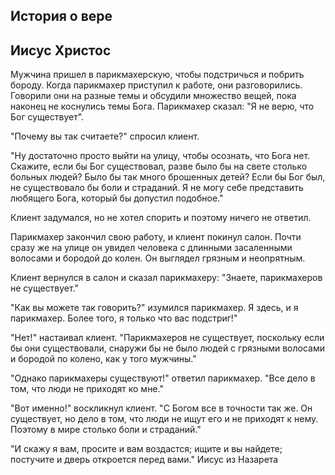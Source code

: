 ## История о вере
## Иисус Христос

Мужчина пришел в парикмахерскую, чтобы подстричься и побрить бороду. Когда парикмахер приступил к работе, они разговорились. Говорили они на разные темы и обсудили множество вещей, пока наконец не коснулись темы Бога. Парикмахер сказал: "Я не верю, что Бог существует".

"Почему вы так считаете?" спросил клиент.

"Ну достаточно просто выйти на улицу, чтобы осознать, что Бога нет. Скажите, если бы Бог существовал, разве было бы на свете столько больных людей? Было бы так много брошенных детей? Если бы Бог был, не существовало бы боли и страданий. Я не могу себе представить любящего Бога, который бы допустил подобное."

Клиент задумался, но не хотел спорить и поэтому ничего не ответил.

Парикмахер закончил свою работу, и клиент покинул салон. Почти сразу же на улице он увидел человека с длинными засаленными волосами и бородой до колен. Он выглядел грязным и неопрятным.

Клиент вернулся в салон и сказал парикмахеру: "Знаете, парикмахеров не существует."

"Как вы можете так говорить?" изумился парикмахер. Я здесь, и я парикмахер. Более того, я только что вас подстриг!"

"Нет!" настаивал клиент. "Парикмахеров не существует, поскольку если бы они существовали, снаружи бы не было людей с грязными волосами и бородой по колено, как у того мужчины."

"Однако парикмахеры существуют!" ответил парикмахер. "Все дело в том, что люди не приходят ко мне."

"Вот именно!" воскликнул клиент. "С Богом все в точности так же. Он существует, но дело в том, что люди не ищут его и не приходят к нему. Поэтому в мире столько боли и страданий."

"И скажу я вам, просите и вам воздастся; ищите и вы найдете; постучите и дверь откроется перед вами." Иисус из Назарета
